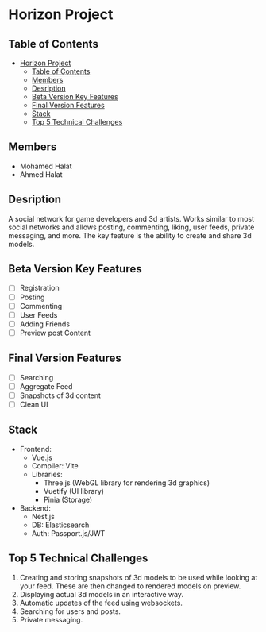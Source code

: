 # Horizon Project

## Table of Contents
- [Horizon Project](#horizon-project)
  - [Table of Contents](#table-of-contents)
  - [Members](#members)
  - [Desription](#desription)
  - [Beta Version Key Features](#beta-version-key-features)
  - [Final Version Features](#final-version-features)
  - [Stack](#stack)
  - [Top 5 Technical Challenges](#top-5-technical-challenges)

## Members
- Mohamed Halat
- Ahmed Halat

## Desription
A social network for game developers and 3d artists. Works similar to most social networks and allows posting, commenting, liking, user feeds, private messaging, and more. The key feature is the ability to create and share 3d models.

## Beta Version Key Features
- [ ] Registration
- [ ] Posting
- [ ] Commenting
- [ ] User Feeds
- [ ] Adding Friends
- [ ] Preview post Content

## Final Version Features
- [ ] Searching
- [ ] Aggregate Feed
- [ ] Snapshots of 3d content
- [ ] Clean UI

## Stack
- Frontend:
  - Vue.js
  - Compiler: Vite
  - Libraries:
    - Three.js (WebGL library for rendering 3d graphics)
    - Vuetify (UI library)
    - Pinia (Storage)
- Backend:
  - Nest.js
  - DB: Elasticsearch
  - Auth: Passport.js/JWT

## Top 5 Technical Challenges
1. Creating and storing snapshots of 3d models to be used while looking at your feed. These are then changed to rendered models on preview.
2. Displaying actual 3d models in an interactive way.
3. Automatic updates of the feed using websockets.
4. Searching for users and posts.
5. Private messaging.

